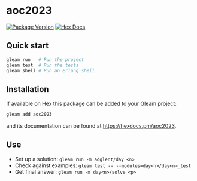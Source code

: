 # aoc2023

[![Package Version](https://img.shields.io/hexpm/v/aoc2023)](https://hex.pm/packages/aoc2023)
[![Hex Docs](https://img.shields.io/badge/hex-docs-ffaff3)](https://hexdocs.pm/aoc2023/)

## Quick start

```sh
gleam run   # Run the project
gleam test  # Run the tests
gleam shell # Run an Erlang shell
```

## Installation

If available on Hex this package can be added to your Gleam project:

```sh
gleam add aoc2023
```

and its documentation can be found at <https://hexdocs.pm/aoc2023>.

## Use

* Set up a solution: `gleam run -m adglent/day <n>`
* Check against examples: `gleam test -- --modules=day<n>/day<n>_test`
* Get final answer: `gleam run -m day<n>/solve <p>`